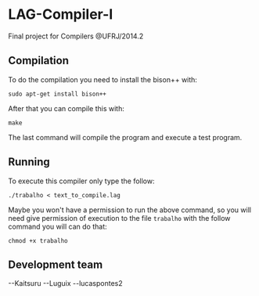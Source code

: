 LAG-Compiler-I
==============

Final project for Compilers @UFRJ/2014.2

Compilation
-----------

To do the compilation you need to install the bison++ with:

```sudo apt-get install bison++```

After that you can compile this with:

```make```

The last command will compile the program and execute a test program.

Running
-------

To execute this compiler only type the follow:

```./trabalho < text_to_compile.lag```

Maybe you won't have a permission to run the above command,
so you will need give permission of execution to the file ```trabalho```
with the follow command you will can do that:

```chmod +x trabalho```

Development team
----------------

--Kaitsuru
--Luguix
--lucaspontes2
